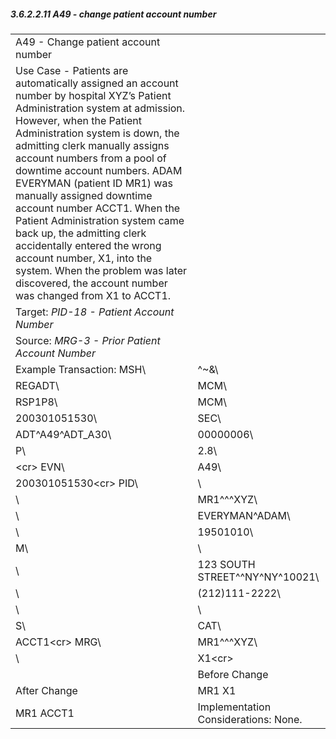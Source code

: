 ##### 3.6.2.2.11 A49 - change patient account number

|     |     |
| --- | --- |
| A49 - Change patient account number |  |
| Use Case - Patients are automatically assigned an account number by hospital XYZ’s Patient Administration system at admission. However, when the Patient Administration system is down, the admitting clerk manually assigns account numbers from a pool of downtime account numbers. ADAM EVERYMAN (patient ID MR1) was manually assigned downtime account number ACCT1. When the Patient Administration system came back up, the admitting clerk accidentally entered the wrong account number, X1, into the system. When the problem was later discovered, the account number was changed from X1 to ACCT1. |  |
| Target: _PID-18 - Patient Account Number_ |  |
| Source: _MRG-3 - Prior Patient Account Number_ |  |
| Example Transaction: MSH\ | ^~\&\ |
| REGADT\ | MCM\ |
| RSP1P8\ | MCM\ |
| 200301051530\ | SEC\ |
| ADT^A49^ADT_A30\ | 00000006\ |
| P\ | 2.8\ |
| &lt;cr> EVN\ | A49\ |
| 200301051530&lt;cr> PID\ | \ |
| \ | MR1^^^XYZ\ |
| \ | EVERYMAN^ADAM\ |
| \ | 19501010\ |
| M\ | \ |
| \ | 123 SOUTH STREET^^NY^NY^10021\ |
| \ | (212)111-2222\ |
| \ | \ |
| S\ | CAT\ |
| ACCT1&lt;cr> MRG\ | MR1^^^XYZ\ |
| \ | X1&lt;cr> |
|  | Before Change |
| After Change | MR1 X1 |
| MR1 ACCT1 | Implementation Considerations: None. |
